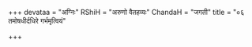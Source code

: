 +++
devataa = "अग्निः"
RShiH = "अरुणो वैतहव्यः"
ChandaH = "जगती"
title = "०६ तमोषधीर्दधिरे गर्भमृत्वियं"

+++
